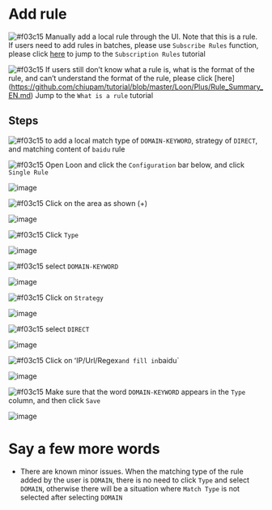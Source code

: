 # Add rule

![#f03c15](https://placehold.it/15/f03c15/000000?text=+) Manually add a local rule through the UI. Note that this is a rule. If users need to add rules in batches, please use `Subscribe Rules` function, please click [here](https://github.com/chiupam/tutorial/blob/master/Loon/Plus/Remote_Rule_EN.md) to jump to the `Subscription Rules` tutorial

![#f03c15](https://placehold.it/15/f03c15/000000?text=+) If users still don’t know what a rule is, what is the format of the rule, and can’t understand the format of the rule, please click [here] (https://github.com/chiupam/tutorial/blob/master/Loon/Plus/Rule_Summary_EN.md) Jump to the `What is a rule` tutorial

## Steps

![#f03c15](https://placehold.it/15/f03c15/000000?text=+) to add a local match type of `DOMAIN-KEYWORD`, strategy of `DIRECT`, and matching content of `baidu` rule

![#f03c15](https://placehold.it/15/f03c15/000000?text=+) Open Loon and click the `Configuration` bar below, and click `Single Rule`

![image](https://raw.githubusercontent.com/chiupam/tutorial-image/master/Loon/Plus/Rule.jpg)

![#f03c15](https://placehold.it/15/f03c15/000000?text=+) Click on the area as shown (+)

![image](https://raw.githubusercontent.com/chiupam/tutorial-image/master/Loon/Plus/Rule_1.jpg)

![#f03c15](https://placehold.it/15/f03c15/000000?text=+) Click `Type`

![image](https://raw.githubusercontent.com/chiupam/tutorial-image/master/Loon/Plus/Rule_2.jpg)

![#f03c15](https://placehold.it/15/f03c15/000000?text=+) select `DOMAIN-KEYWORD`

![image](https://raw.githubusercontent.com/chiupam/tutorial-image/master/Loon/Plus/Rule_3.jpg)

![#f03c15](https://placehold.it/15/f03c15/000000?text=+) Click on `Strategy`

![image](https://raw.githubusercontent.com/chiupam/tutorial-image/master/Loon/Plus/Rule_4.jpg)

![#f03c15](https://placehold.it/15/f03c15/000000?text=+) select `DIRECT`

![image](https://raw.githubusercontent.com/chiupam/tutorial-image/master/Loon/Plus/Rule_5.jpg)

![#f03c15](https://placehold.it/15/f03c15/000000?text=+) Click on ʻIP/Url/Regex` and fill in `baidu`

![image](https://raw.githubusercontent.com/chiupam/tutorial-image/master/Loon/Plus/Rule_6.jpg)

![#f03c15](https://placehold.it/15/f03c15/000000?text=+) Make sure that the word `DOMAIN-KEYWORD` appears in the `Type` column, and then click `Save`

![image](https://raw.githubusercontent.com/chiupam/tutorial-image/master/Loon/Plus/Rule_7.jpg)

# Say a few more words

- There are known minor issues. When the matching type of the rule added by the user is `DOMAIN`, there is no need to click `Type` and select `DOMAIN`, otherwise there will be a situation where `Match Type` is not selected after selecting `DOMAIN`